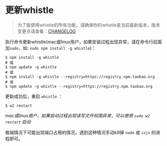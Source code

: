 # 更新whistle
> 为了能使用whistle的所有功能，请确保你的whistle是当前最新版本，版本变更点请查看：[CHANGELOG](https://github.com/avwo/whistle/blob/master/CHANGELOG.md#-)

执行命令更新whistle(mac或linux用户，如果安装过程出现异常，请在命令行前面加`sudo`，如: `sudo npm install -g whistle`)：
	
	$ npm install -g whistle 
	# 或
	$ npm update -g whistle
	# 或
	$ npm install -g whistle --registry=https://registry.npm.taobao.org
	# 或
	$ npm update -g whistle --registry=https://registry.npm.taobao.org
	
	
更新成功后，重启 `whistle` ：

	$ w2 restart
	
*mac或linux用户，如果启动过程出现读写文件权限异常，可以使用 `sudo w2 restart` 启动*

极端情况下可能出现端口占用的情况，遇到这种情况手动kill掉 `node` 或 `iojs` 的进程即可。
